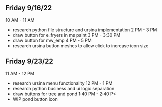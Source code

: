 ## Friday 9/16/22

10 AM - 11 AM
* research python file structure and ursina implementation
2 PM - 3 PM
* draw button for e_fryers in ms paint
3 PM - 3:30 PM
* draw button for mw_emp
4 PM - 5 PM
* research ursina button meshes to allow click to increase icon size

## Friday 9/23/22

11 AM - 12 PM
* research ursina menu functionality
12 PM - 1 PM
* research python business and ui logic separation
* draw buttons for tree and pond
1:40 PM - 2:40 P<
* WIP pond button icon